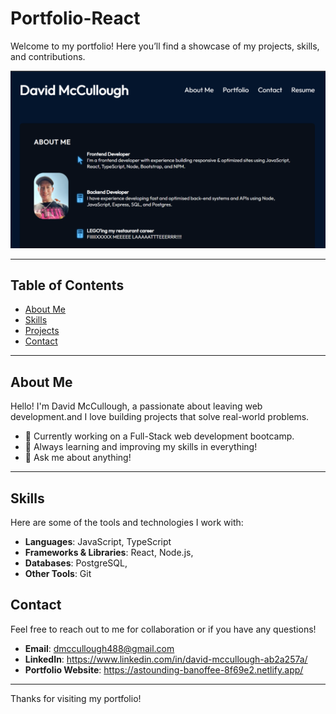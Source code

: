 # Portfolio-React
Welcome to my portfolio! Here you’ll find a showcase of my projects, skills, and contributions.

![Thumbnail](React-Portfolio\assets\profile_thumb.png)

---

## Table of Contents
- [About Me](#about-me)
- [Skills](#skills)
- [Projects](#projects)
- [Contact](#contact)

---

## About Me

Hello! I'm David McCullough, a passionate about leaving web development.and I love building projects that solve real-world problems.

- 🔭 Currently working on a Full-Stack web development bootcamp.
- 🌱 Always learning and improving my skills in everything!
- 💬 Ask me about anything!

---

## Skills

Here are some of the tools and technologies I work with:

- **Languages**: JavaScript, TypeScript
- **Frameworks & Libraries**: React, Node.js,
- **Databases**: PostgreSQL,
- **Other Tools**: Git


## Contact

Feel free to reach out to me for collaboration or if you have any questions!

- **Email**: dmccullough488@gmail.com
- **LinkedIn**: https://www.linkedin.com/in/david-mccullough-ab2a257a/
- **Portfolio Website**: https://astounding-banoffee-8f69e2.netlify.app/

---

Thanks for visiting my portfolio!